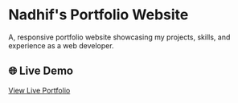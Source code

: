 # Nadhif's Portfolio Website

A, responsive portfolio website showcasing my projects, skills, and experience as a web developer.

## 🌐 Live Demo
[View Live Portfolio](https://nadhiiff.github.io/codingcamp-8-sep-25-nadhiiff/)  
